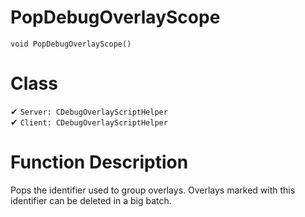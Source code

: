 # PopDebugOverlayScope
```
void PopDebugOverlayScope()
```
# Class
✔ `Server: CDebugOverlayScriptHelper`  
✔ `Client: CDebugOverlayScriptHelper`  

# Function Description
Pops the identifier used to group overlays. Overlays marked with this identifier can be deleted in a big batch.
